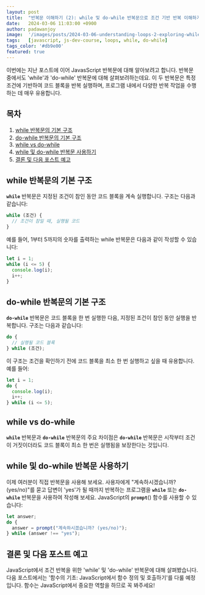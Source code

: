 ```yaml
---
layout: post
title:  "반복문 이해하기 (2): while 및 do-while 반복문으로 조건 기반 반복 이해하기"
date:   2024-03-06 11:03:00 +0900
author: padawanjoy
image:  '/images/posts/2024-03-06-understanding-loops-2-exploring-while-and-do-while-loops-for-condition-based-repetition/01.webp'
tags:   [javascript, js-dev-course, loops, while, do-while]
tags_color: '#db9e00'
featured: true
---
```

이번에는 지난 포스트에 이어 JavasScript 반복문에 대해 알아보려고 합니다. 반복문 중에서도 'while'과 'do-while' 반복문에 대해 살펴보려하는데요. 이 두 반복문은 특정 조건에 기반하여 코드 블록을 반복 실행하며, 프로그램 내에서 다양한 반복 작업을 수행하는 데 매우 유용합니다.

## 목차
1. [while 반복문의 기본 구조](#while-반복문의-기본-구조)
2. [do-while 반복문의 기본 구조](#do-while-반복문의-기본-구조)
3. [while vs do-while](#while-vs-do-while)
4. [while 및 do-while 반복문 사용하기](#while-및-do-while-반복문-사용하기)
5. [결론 및 다음 포스트 예고](#결론-및-다음-포스트-예고)

## while 반복문의 기본 구조
**`while`** 반복문은 지정된 조건이 참인 동안 코드 블록을 계속 실행합니다. 구조는 다음과 같습니다:

```javascript
while (조건) {
  // 조건이 참일 때, 실행될 코드
}
```

예를 들어, 1부터 5까지의 숫자를 출력하는 while 반복문은 다음과 같이 작성할 수 있습니다:

```javascript
let i = 1;
while (i <= 5) {
  console.log(i);
  i++;
}
```

## do-while 반복문의 기본 구조
**`do-while`** 반복문은 코드 블록을 한 번 실행한 다음, 지정된 조건이 참인 동안 실행을 반복합니다. 구조는 다음과 같습니다:

```javascript
do {
  // 실행될 코드 블록
} while (조건);
```

이 구조는 조건을 확인하기 전에 코드 블록을 최소 한 번 실행하고 싶을 때 유용합니다. 예를 들어:

```javascript
let i = 1;
do {
  console.log(i);
  i++;
} while (i <= 5);
```

## while vs do-while
**`while`** 반복문과 **`do-while`** 반복문의 주요 차이점은 **`do-while`** 반복문은 시작부터 조건이 거짓이더라도 코드 블록이 최소 한 번은 실행됨을 보장한다는 것입니다.

## while 및 do-while 반복문 사용하기
이제 여러분이 직접 반복문을 사용해 보세요. 사용자에게 "계속하시겠습니까? (yes/no)"를 묻고 답변이 'yes'가 될 때까지 반복하는 프로그램을 **`while`** 또는 **`do-while`** 반복문을 사용하여 작성해 보세요. JavaScript의 **`prompt`**() 함수를 사용할 수 있습니다:

```javascript
let answer;
do {
  answer = prompt("계속하시겠습니까? (yes/no)");
} while (answer !== "yes");
```

## 결론 및 다음 포스트 예고
JavaScript에서 조건 반복을 위한 'while' 및 'do-while' 반복문에 대해 살펴봤습니다. 다음 포스트에서는 '함수의 기초: JavaScript에서 함수 정의 및 호출하기'를 다룰 예정입니다. 함수는 JavaScript에서 중요한 역할을 하므로 꼭 봐주세요!